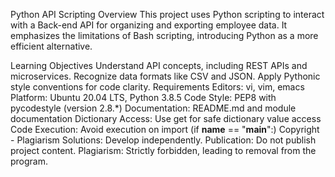 Python API Scripting
Overview
This project uses Python scripting to interact with a Back-end API for organizing and exporting employee data. It emphasizes the limitations of Bash scripting, introducing Python as a more efficient alternative.

Learning Objectives
Understand API concepts, including REST APIs and microservices.
Recognize data formats like CSV and JSON.
Apply Pythonic style conventions for code clarity.
Requirements
Editors: vi, vim, emacs
Platform: Ubuntu 20.04 LTS, Python 3.8.5
Code Style: PEP8 with pycodestyle (version 2.8.*)
Documentation: README.md and module documentation
Dictionary Access: Use get for safe dictionary value access
Code Execution: Avoid execution on import (if __name__ == "__main__":)
Copyright - Plagiarism
Solutions: Develop independently.
Publication: Do not publish project content.
Plagiarism: Strictly forbidden, leading to removal from the program.
